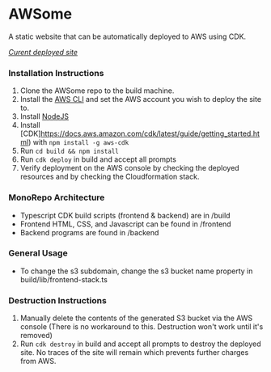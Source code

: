 # AWSome
A static website that can be automatically deployed to AWS using CDK.

*[Curent deployed site](http://adchungcsc.s3-website-us-east-1.amazonaws.com/)*

### Installation Instructions
1. Clone the AWSome repo to the build machine.
2. Install the [AWS CLI](https://docs.aws.amazon.com/cli/latest/userguide/cli-chap-install.html) and set the AWS account you wish to deploy the site to.
3. Install [NodeJS](https://nodejs.org/en/download/)
4. Install [CDK]https://docs.aws.amazon.com/cdk/latest/guide/getting_started.html) with `npm install -g aws-cdk`
5. Run `cd build && npm install`
6. Run `cdk deploy` in build and accept all prompts
7. Verify deployment on the AWS console by checking the deployed resources and by checking the Cloudformation stack.

### MonoRepo Architecture
- Typescript CDK build scripts (frontend & backend) are in /build
- Frontend HTML, CSS, and Javascript can be found in /frontend
- Backend programs are found in /backend

### General Usage
- To change the s3 subdomain, change the s3 bucket name property in build/lib/frontend-stack.ts

### Destruction Instructions
1. Manually delete the contents of the generated S3 bucket via the AWS console (There is no workaround to this. Destruction won't work until it's removed)
2. Run `cdk destroy` in build and accept all prompts to destroy the deployed site. No traces of the site will remain which prevents further charges from AWS.









